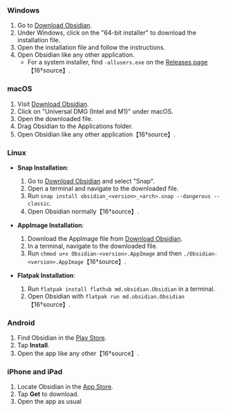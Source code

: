 ### Windows
1. Go to [Download Obsidian](https://obsidian.md/download).
2. Under Windows, click on the "64-bit installer" to download the installation file.
3. Open the installation file and follow the instructions.
4. Open Obsidian like any other application.
   - For a system installer, find `-allusers.exe` on the [Releases page](https://github.com/obsidianmd/obsidian-releases/releases)【16†source】.

### macOS
1. Visit [Download Obsidian](https://obsidian.md/download).
2. Click on "Universal DMG (Intel and M1)" under macOS.
3. Open the downloaded file.
4. Drag Obsidian to the Applications folder.
5. Open Obsidian like any other application【16†source】.

### Linux
- **Snap Installation**:
   1. Go to [Download Obsidian](https://obsidian.md/download) and select "Snap".
   2. Open a terminal and navigate to the downloaded file.
   3. Run `snap install obsidian_<version>_<arch>.snap --dangerous --classic`.
   4. Open Obsidian normally【16†source】.

- **AppImage Installation**:
   1. Download the AppImage file from [Download Obsidian](https://obsidian.md/download).
   2. In a terminal, navigate to the downloaded file.
   3. Run `chmod u+x Obsidian-<version>.AppImage` and then `./Obsidian-<version>.AppImage`【16†source】.

- **Flatpak Installation**:
   1. Run `flatpak install flathub md.obsidian.Obsidian` in a terminal.
   2. Open Obsidian with `flatpak run md.obsidian.Obsidian`【16†source】.

### Android
1. Find Obsidian in the [Play Store](https://play.google.com/store/apps/details?id=md.obsidian).
2. Tap **Install**.
3. Open the app like any other【16†source】.

### iPhone and iPad
1. Locate Obsidian in the [App Store](https://apps.apple.com/us/app/obsidian-connected-notes/id1557175442).
2. Tap **Get** to download.
3. Open the app as usual
